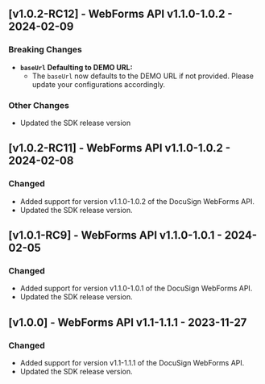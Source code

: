 ## [v1.0.2-RC12] - WebForms API v1.1.0-1.0.2 - 2024-02-09
### Breaking Changes

- **`baseUrl` Defaulting to DEMO URL:** 
  - The `baseUrl` now defaults to the DEMO URL if not provided. Please update your configurations accordingly.

### Other Changes

- Updated the SDK release version
## [v1.0.2-RC11] - WebForms API v1.1.0-1.0.2 - 2024-02-08
### Changed
- Added support for version v1.1.0-1.0.2 of the DocuSign WebForms API.
- Updated the SDK release version.

## [v1.0.1-RC9] - WebForms API v1.1.0-1.0.1 - 2024-02-05
### Changed
- Added support for version v1.1.0-1.0.1 of the DocuSign WebForms API.
- Updated the SDK release version.

## [v1.0.0] - WebForms API v1.1-1.1.1 - 2023-11-27
### Changed
- Added support for version v1.1-1.1.1 of the DocuSign WebForms API.
- Updated the SDK release version.

